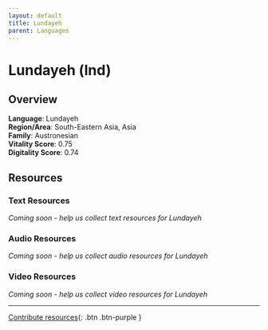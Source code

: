 ```yaml
---
layout: default
title: Lundayeh
parent: Languages
---
```


# Lundayeh (lnd)

## Overview

**Language**: Lundayeh  
**Region/Area**: South-Eastern Asia, Asia  
**Family**: Austronesian  
**Vitality Score**: 0.75  
**Digitality Score**: 0.74  

## Resources

### Text Resources
*Coming soon - help us collect text resources for Lundayeh*

### Audio Resources
*Coming soon - help us collect audio resources for Lundayeh*

### Video Resources
*Coming soon - help us collect video resources for Lundayeh*

---

[Contribute resources](https://fairtrain.github.io/){: .btn .btn-purple }
